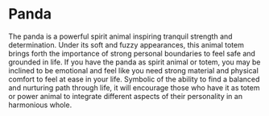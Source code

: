 Panda
=================
The panda is a powerful spirit animal inspiring tranquil strength and determination. Under its soft and fuzzy appearances, this animal totem brings forth the importance of strong personal boundaries to feel safe and grounded in life. If you have the panda as spirit animal or totem, you may be inclined to be emotional and feel like you need strong material and physical comfort to feel at ease in your life. Symbolic of the ability to find a balanced and nurturing path through life, it will encourage those who have it as totem or power animal to integrate different aspects of their personality in an harmonious whole.
